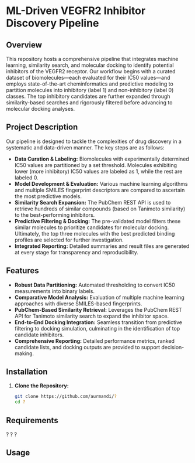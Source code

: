 # ML-Driven VEGFR2 Inhibitor Discovery Pipeline

## Overview
This repository hosts a comprehensive pipeline that integrates machine learning, similarity search, and molecular docking to identify potential inhibitors of the VEGFR2 receptor. Our workflow begins with a curated dataset of biomolecules—each evaluated for their IC50 values—and employs state-of-the-art cheminformatics and predictive modeling to partition molecules into inhibitory (label 1) and non-inhibitory (label 0) classes. The top inhibitory candidates are further expanded through similarity-based searches and rigorously filtered before advancing to molecular docking analyses.

## Project Description
Our pipeline is designed to tackle the complexities of drug discovery in a systematic and data-driven manner. The key steps are as follows:
- **Data Curation & Labeling:** Biomolecules with experimentally determined IC50 values are partitioned by a set threshold. Molecules exhibiting lower (more inhibitory) IC50 values are labeled as 1, while the rest are labeled 0.
- **Model Development & Evaluation:** Various machine learning algorithms and multiple SMILES fingerprint descriptors are compared to ascertain the most predictive models.
- **Similarity Search Expansion:** The PubChem REST API is used to retrieve hundreds of similar compounds (based on Tanimoto similarity) to the best-performing inhibitors.
- **Predictive Filtering & Docking:** The pre-validated model filters these similar molecules to prioritize candidates for molecular docking. Ultimately, the top three molecules with the best predicted binding profiles are selected for further investigation.
- **Integrated Reporting:** Detailed summaries and result files are generated at every stage for transparency and reproducibility.

## Features
- **Robust Data Partitioning:** Automated thresholding to convert IC50 measurements into binary labels.
- **Comparative Model Analysis:** Evaluation of multiple machine learning approaches with diverse SMILES-based fingerprints.
- **PubChem-Based Similarity Retrieval:** Leverages the PubChem REST API for Tanimoto similarity search to expand the inhibitor space.
- **End-to-End Docking Integration:** Seamless transition from predictive filtering to docking simulation, culminating in the identification of top candidate inhibitors.
- **Comprehensive Reporting:** Detailed performance metrics, ranked candidate lists, and docking outputs are provided to support decision-making.

## Installation

1. **Clone the Repository:**
   ```bash
   git clone https://github.com/aurmandi/?
   cd ?
## Requirements
?
?
?
## Usage
